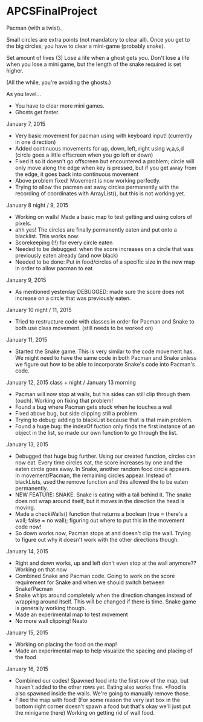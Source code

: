 APCSFinalProject
================

Pacman (with a twist).

Small circles are extra points (not mandatory to clear all).
Once you get to the big circles, you have to clear a mini-game (probably snake).

Set amount of lives (3)
Lose a life when a ghost gets you.
Don't lose a life when you lose a mini game, but the length of the snake required is set higher.

(All the while, you're avoiding the ghosts.)

As you level...
- You have to clear more mini games.
- Ghosts get faster.

January 7, 2015
- Very basic movement for pacman using with keyboard input! (currently in one direction)
- Added continuous movements for up, down, left, right using w,a,s,d (circle goes a little offscreen when you go left or down)
- Fixed it so it doesn't go offscreen but encountered a problem; circle will only move along the edge when key is pressed, but if you get away from the edge, it goes back into continuous movement
- Above problem fixed! Movement is now working perfectly.
- Trying to allow the pacman eat away circles permanently with the recording of coordinates with ArrayList<Integer>(), but this is not working yet.

January 8 night / 9, 2015
- Working on walls! Made a basic map to test getting and using colors of pixels.
- ahh yes! The circles are finally permanently eaten and put onto a blacklist. This works now.
- Scorekeeping (!!) for every circle eaten
- Needed to be debugged: when the score increases on a circle that was previously eaten already (and now black)
- Needed to be done: Put in food/circles of a specific size in the new map in order to allow pacman to eat

January 9, 2015
- As mentioned yesterday DEBUGGED: made sure the score does not increase on a circle that was previously eaten. 

January 10 night / 11, 2015
- Tried to restructure code with classes in order for Pacman and Snake to both use class movement. (still needs to be worked on)

January 11, 2015
- Started the Snake game. This is very similar to the code movement has. We might need to have the same code in both Pacman and Snake unless we figure out how to be able to incorporate Snake's code into Pacman's code.

January 12, 2015 class + night / January 13 morning
- Pacman will now stop at walls, but his sides can still clip through them (ouch). Working on fixing that problem!
- Found a bug where Pacman gets stuck when he touches a wall
- Fixed above bug, but side clipping still a problem
- Trying to debug: adding to blackList because that is that main problem.
- Found a huge bug: the indexOf fuction only finds the first instance of an object in the list, so made our own function to go through the list.

January 13, 2015
- Debugged that huge bug further. Using our created function, circles can now eat. Every time circles eat, the score increases by one and the eaten circle goes away. In Snake, another random food circle appears. In movement/Pacman, the remaining circles appear. Instead of blackLists, used the remove function and this allowed the to be eaten permanently.
- NEW FEATURE: SNAKE. Snake is eating with a tail behind it. The snake does not wrap around itself, but it moves in the direction the head is moving.
- Made a checkWalls() function that returns a boolean (true = there's a wall; false = no wall); figuring out where to put this in the movement code now!
- So down works now, Pacman stops at and doesn't clip the wall. Trying to figure out why it doesn't work with the other directions though.

January 14, 2015
- Right and down works, up and left don't even stop at the wall anymore?? Working on that now
- Combined Snake and Pacman code. Going to work on the score requirement for Snake and when we should switch between Snake/Pacman
- Snake whips around completely when the direction changes instead of wrapping around itself. This will be changed if there is time. Snake game is generally working though.
- Made an experimental map to test movement
- No more wall clipping! Neato

January 15, 2015
- Working on placing the food on the map!
- Made an experimental map to help visualize the spacing and placing of the food

January 16, 2015
- Combined our codes! Spawned food into the first row of the map, but haven't added to the other rows yet. Eating also works fine. *Food is also spawned inside the walls. We're going to manually remove those.
- Filled the map with food! (For some reason the very last box in the bottom right corner doesn't spawn a food but that's okay we'll just put the minigame there) Working on getting rid of wall food.
